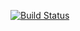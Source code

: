 [![Build Status](https://travis-ci.org/e7ite/MyFirstExample.svg?branch=master)](https://travis-ci.org/e7ite/MyFirstExample)
